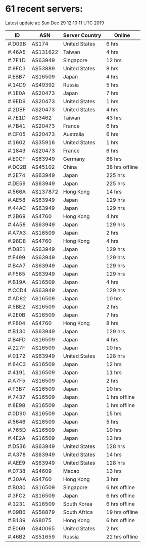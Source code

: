 # 61 recent servers:

Latest update at: Sun Dec 29 12:10:11 UTC 2019

| ID | ASN | Server Country | Online |
| -- | --- | -------------- | ------ |
| #.D09B | AS174 | United States | 6 hrs |
| #.46A5 | AS131622 | Taiwan | 4 hrs |
| #.7F1D | AS63949 | Singapore | 12 hrs |
| #.9FC3 | AS53889 | United States | 8 hrs |
| #.EBB7 | AS16509 | Japan | 4 hrs |
| #.14D9 | AS49392 | Russia | 5 hrs |
| #.1E0A | AS20473 | Japan | 7 hrs |
| #.9ED9 | AS20473 | United States | 1 hrs |
| #.2DBF | AS20473 | United States | 4 hrs |
| #.7E1D | AS3462 | Taiwan | 43 hrs |
| #.7B41 | AS20473 | France | 6 hrs |
| #.CF05 | AS20473 | Australia | 6 hrs |
| #.1602 | AS35916 | United States | 1 hrs |
| #.1843 | AS20473 | France | 6 hrs |
| #.E0CF | AS63949 | Germany | 88 hrs |
| #.DC2B | AS45102 | China | 38 hrs offline |
| #.2E74 | AS63949 | Japan | 225 hrs |
| #.DE59 | AS63949 | Japan | 225 hrs |
| #.566A | AS137872 | Hong Kong | 14 hrs |
| #.AE58 | AS63949 | Japan | 129 hrs |
| #.44AC | AS63949 | Japan | 129 hrs |
| #.2B69 | AS4760 | Hong Kong | 4 hrs |
| #.4A58 | AS63949 | Japan | 129 hrs |
| #.A7A3 | AS16509 | Japan | 2 hrs |
| #.98D8 | AS4760 | Hong Kong | 4 hrs |
| #.D8E1 | AS63949 | Japan | 129 hrs |
| #.F499 | AS63949 | Japan | 129 hrs |
| #.B4A7 | AS63949 | Japan | 129 hrs |
| #.F565 | AS63949 | Japan | 129 hrs |
| #.B19A | AS16509 | Japan | 4 hrs |
| #.CCD4 | AS63949 | Japan | 129 hrs |
| #.AD82 | AS16509 | Japan | 10 hrs |
| #.5BE2 | AS16509 | Japan | 2 hrs |
| #.2E0B | AS16509 | Japan | 7 hrs |
| #.F804 | AS4760 | Hong Kong | 8 hrs |
| #.B130 | AS63949 | Japan | 129 hrs |
| #.B4FD | AS16509 | Japan | 4 hrs |
| #.227F | AS16509 | Japan | 10 hrs |
| #.0172 | AS63949 | United States | 128 hrs |
| #.64C3 | AS16509 | Japan | 12 hrs |
| #.4191 | AS16509 | Japan | 11 hrs |
| #.A7F5 | AS16509 | Japan | 2 hrs |
| #.F3B7 | AS16509 | Japan | 10 hrs |
| #.7437 | AS16509 | Japan | 1 hrs offline |
| #.8E98 | AS16509 | Japan | 1 hrs offline |
| #.0D90 | AS16509 | Japan | 15 hrs |
| #.5646 | AS16509 | Japan | 5 hrs |
| #.765D | AS16509 | Japan | 10 hrs |
| #.4E2A | AS16509 | Japan | 13 hrs |
| #.D536 | AS63949 | United States | 128 hrs |
| #.A378 | AS63949 | United States | 14 hrs |
| #.AEE9 | AS63949 | United States | 128 hrs |
| #.0738 | AS4609 | Macao | 13 hrs |
| #.30AA | AS4760 | Hong Kong | 3 hrs |
| #.B030 | AS16509 | Singapore | 6 hrs offline |
| #.3FC2 | AS16509 | Japan | 6 hrs offline |
| #.1231 | AS16509 | South Korea | 6 hrs offline |
| #.09B6 | AS58879 | South Africa | 19 hrs offline |
| #.B139 | AS8075 | Hong Kong | 6 hrs offline |
| #.E069 | AS40065 | United States | 2 hrs |
| #.46B2 | AS51659 | Russia | 22 hrs offline |

